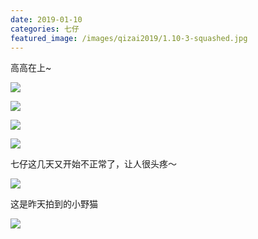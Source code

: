 ```yaml
---
date: 2019-01-10
categories: 七仔
featured_image: /images/qizai2019/1.10-3-squashed.jpg
---
```


高高在上~

![](/images/qizai2019/1.10-1-squashed.jpg)

![](/images/qizai2019/1.10-2-squashed.jpg)

![](/images/qizai2019/1.10-3-squashed.jpg)

![](/images/qizai2019/1.10-4-squashed.jpg)

七仔这几天又开始不正常了，让人很头疼～

![](/images/qizai2019/1.10-5-squashed.jpg)

这是昨天拍到的小野猫

![](/images/qizai2019/1.10-6-squashed.jpg)


